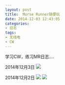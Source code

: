 ```yaml
---
layout: post
title: 	Morse Runner随便玩
date: 2014-12-03 12:43:05
categories:
- 日志
tags:
- 无线电
- CW
---
```


学习CW，练习MR日志....

2014年12月3日
![](http://i1328.photobucket.com/albums/w532/xwlogic/65E068079898_zpsceab2dde.png)


2014年12月2日
![](http://i1328.photobucket.com/albums/w532/xwlogic/20141202_zps0a140086.png)
![](http://i1328.photobucket.com/albums/w532/xwlogic/20121202_zps0ba90854.png)
